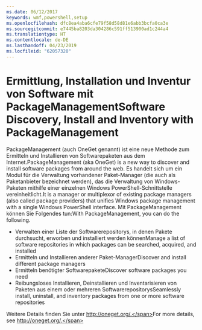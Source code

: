 ```yaml
---
ms.date: 06/12/2017
keywords: wmf,powershell,setup
ms.openlocfilehash: dfc8ea4aba6cfe79f58d58d81e6abb3bcfa0ca3e
ms.sourcegitcommit: e7445ba8203da304286c591ff513900ad1c244a4
ms.translationtype: HT
ms.contentlocale: de-DE
ms.lasthandoff: 04/23/2019
ms.locfileid: "62057320"
---
```

# <a name="software-discovery-install-and-inventory-with-packagemanagement"></a><span data-ttu-id="24607-102">Ermittlung, Installation und Inventur von Software mit PackageManagement</span><span class="sxs-lookup"><span data-stu-id="24607-102">Software Discovery, Install and Inventory with PackageManagement</span></span>

<span data-ttu-id="24607-103">PackageManagement (auch OneGet genannt) ist eine neue Methode zum Ermitteln und Installieren von Softwarepaketen aus dem Internet.</span><span class="sxs-lookup"><span data-stu-id="24607-103">PackageManagement (aka OneGet) is a new way to discover and install software packages from around the web.</span></span> <span data-ttu-id="24607-104">Es handelt sich um ein Modul für die Verwaltung vorhandener Paket-Manager (die auch als Paketanbieter bezeichnet werden), das die Verwaltung von Windows-Paketen mithilfe einer einzelnen Windows PowerShell-Schnittstelle vereinheitlicht.</span><span class="sxs-lookup"><span data-stu-id="24607-104">It is a manager or multiplexor of existing package managers (also called package providers) that unifies Windows package management with a single Windows PowerShell interface.</span></span> <span data-ttu-id="24607-105">Mit PackageManagement können Sie Folgendes tun:</span><span class="sxs-lookup"><span data-stu-id="24607-105">With PackageManagement, you can do the following.</span></span>

-   <span data-ttu-id="24607-106">Verwalten einer Liste der Softwarerepositorys, in denen Pakete durchsucht, erworben und installiert werden können</span><span class="sxs-lookup"><span data-stu-id="24607-106">Manage a list of software repositories in which packages can be searched, acquired, and installed</span></span>
-   <span data-ttu-id="24607-107">Ermitteln und Installieren anderer Paket-Manager</span><span class="sxs-lookup"><span data-stu-id="24607-107">Discover and install different package managers</span></span>
-   <span data-ttu-id="24607-108">Ermitteln benötigter Softwarepakete</span><span class="sxs-lookup"><span data-stu-id="24607-108">Discover software packages you need</span></span>
-   <span data-ttu-id="24607-109">Reibungsloses Installieren, Deinstallieren und Inventarisieren von Paketen aus einem oder mehreren Softwarerepositorys</span><span class="sxs-lookup"><span data-stu-id="24607-109">Seamlessly install, uninstall, and inventory packages from one or more software repositories</span></span>

<span data-ttu-id="24607-110">Weitere Details finden Sie unter http://oneget.org/.</span><span class="sxs-lookup"><span data-stu-id="24607-110">For more details, see http://oneget.org/.</span></span>
